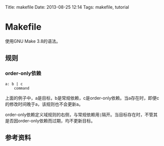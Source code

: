 Title: makefile
Date: 2013-08-25 12:14
Tags: makefile, tutorial

# Makefile

使用GNU Make 3.8的语法。

## 规则

### order-only依赖

	
	a: b | c
	    command

上面的例子中，a是目标，b是常规依赖，c是order-only依赖。当a存在时，即便c的修改时间晚于a，该规则也不会更新a。

order-only依赖定义域规则的右侧，与常规依赖用`|`隔开。当目标存在时，不管其是否因order-only依赖而过期，均不更新目标。
## 参考资料

